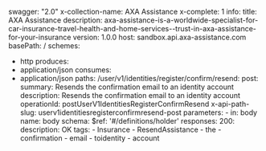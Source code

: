swagger: "2.0"
x-collection-name: AXA Assistance
x-complete: 1
info:
  title: AXA Assistance
  description: axa-assistance-is-a-worldwide-specialist-for-car-insurance-travel-health-and-home-services--trust-in-axa-assistance-for-your-insurance
  version: 1.0.0
host: sandbox.api.axa-assistance.com
basePath: /
schemes:
- http
produces:
- application/json
consumes:
- application/json
paths:
  /user/v1/identities/register/confirm/resend:
    post:
      summary: Resends the confirmation email to an identity account
      description: Resends the confirmation email to an identity account
      operationId: postUserV1IdentitiesRegisterConfirmResend
      x-api-path-slug: userv1identitiesregisterconfirmresend-post
      parameters:
      - in: body
        name: body
        schema:
          $ref: '#/definitions/holder'
      responses:
        200:
          description: OK
      tags:
      - Insurance
      - ResendAssistance
      - the
      - confirmation
      - email
      - toidentity
      - account